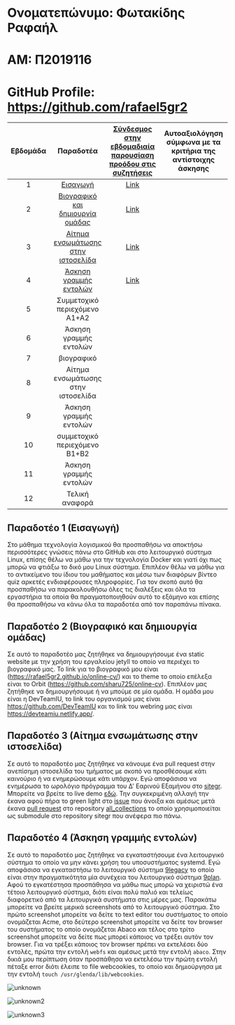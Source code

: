 # Ονοματεπώνυμο: Φωτακίδης Ραφαήλ
# ΑΜ: Π2019116
# GitHub Profile: https://github.com/rafael5gr2

| Εβδομάδα | Παραδοτέα | [Σύνδεσμος στην εβδομαδιαία παρουσίαση προόδου στις συζητήσεις](https://github.com/courses-ionio/help/discussions/categories/show-and-tell) | Αυτοαξιολόγηση σύμφωνα με τα κριτήρια της αντίστοιχης άσκησης |
| :-: | :-: | :-: | :-: |
| 1 | [Εισαγωγή](#παραδοτέο-1-εισαγωγή) | [Link](https://github.com/courses-ionio/help/discussions/116) | |
| 2 | [Βιογραφικό και δημιουργία ομάδας](#παραδοτέο-2-βιογραφικό-και-δημιουργία-ομάδας) | [Link](https://github.com/courses-ionio/help/discussions/282) | |
| 3 | [Αίτημα ενσωμάτωσης στην ιστοσελίδα](#παραδοτέο-3-αίτημα-ενσωμάτωσης-στην-ιστοσελίδα) | [Link](https://github.com/courses-ionio/help/discussions/345) | |
| 4 | [Άσκηση γραμμής εντολών](#παραδοτέο-4-άσκηση-γραμμής-εντολών) | [Link](https://github.com/courses-ionio/help/discussions/371) | |
| 5 | Συμμετοχικό περιεχόμενο A1+A2 | | |
| 6 | Άσκηση γραμμής εντολών | | |
| 7 | βιογραφικό | | |
| 8 | Αίτημα ενσωμάτωσης στην ιστοσελίδα | | |
| 9 | Άσκηση γραμμής εντολών | | |
| 10 | συμμετοχικό περιεχόμενο B1+B2 | | |
| 11 | Άσκηση γραμμής εντολών | | |
| 12 | Τελική αναφορά | | |

## Παραδοτέο 1 (Εισαγωγή)

Στο μάθημα τεχνολογία λογισμικού θα προσπαθήσω να αποκτήσω περισσότερες γνώσεις πάνω στο GitHub και στο λειτουργικό σύστημα Linux, επίσης θέλω να μάθω για την τεχνολογία Docker και γιατί όχι πως μπορώ να φτιάξω το δικό μου Linux σύστημα. Επιπλέον θέλω να μάθω για το αντικείμενο του ίδιου του μαθήματος και μέσω των διαφόρων βίντεο quiz αρκετές ενδιαφέρουσες πληροφορίες. Για τον σκοπό αυτό θα προσπαθήσω να παρακολουθήσω όλες τις διαλέξεις και όλα τα εργαστήρια τα οποία θα πραγματοποιηθούν αυτό το εξάμηνο και επίσης θα προσπαθήσω να κάνω όλα τα παραδοτέα από τον παραπάνω πίνακα.

## Παραδοτέο 2 (Βιογραφικό και δημιουργία ομάδας)

Σε αυτό το παραδοτέο μας ζητήθηκε να δημιουργήσουμε ένα static website με την χρήση του εργαλείου jetyll το οποίο να περιέχει το βιογραφικό μας. Το link για το βιογραφικό μου είναι (https://rafael5gr2.github.io/online-cv/) και το theme το οποίο επέλεξα είναι το Orbit (https://github.com/sharu725/online-cv). Επιπλέον μας ζητήθηκε να δημιουργήσουμε ή να μπούμε σε μία ομάδα. Η ομάδα μου είναι η DevTeamIU, το link του οργανισμού μας είναι https://github.com/DevTeamIU και το link του webring μας είναι https://devteamiu.netlify.app/.

## Παραδοτέο 3 (Αίτημα ενσωμάτωσης στην ιστοσελίδα)

Σε αυτό το παραδοτέο μας ζητήθηκε να κάνουμε ένα pull request στην ανεπίσημη ιστοσελίδα του τμήματος με σκοπό να προσθέσουμε κάτι καινούριο ή να ενημερώσουμε κάτι υπάρχον. Εγώ αποφάσισα να ενημέρωσα το ωρολόγιο πρόγραμμα του Δ' Εαρινού Εξαμήνου στο [sitegr](https://github.com/ioniodi/sitegr). Μπορείτε να βρείτε το live demo [εδώ](https://rafael5gr2-sitegr.netlify.app/timetables/sem_d/). Την συγκεκριμένη αλλαγή την έκανα αφού πήρα το green light στο [issue](https://github.com/ioniodi/sitegr/issues/292) που άνοιξα και αμέσως μετά έκανα [pull request](https://github.com/ioniodi/all_collections/pull/19) στο repository [all_collections](https://github.com/ioniodi/all_collections) το οποίο χρησιμοποιείται ως submodule στο repository sitegr που ανέφερα πιο πάνω.

## Παραδοτέο 4 (Άσκηση γραμμής εντολών)

Σε αυτό το παραδοτέο μας ζητήθηκε να εγκαταστήσουμε ένα λειτουργικό σύστημα το οποίο να μην κάνει χρήση του υποσυστήματος systemd. Εγώ αποφάσισα να εγκαταστήσω το λειτουργικό σύστημα [9legacy](http://9legacy.org/) το οποίο είναι στην πραγματικότητα μία συνέχεια του λειτουργικό σύστημα [9plan](https://9p.io/plan9/). Αφού το εγκατέστησα προσπάθησα να μάθω πως μπορώ να χειριστώ ένα τέτοιο λειτουργικό σύστημα, διότι είναι πολύ παλιό και τελείως διαφορετικό από τα λειτουργικά συστήματα στις μέρες μας. Παρακάτω μπορείτε να βρείτε μερικά screenshots από το λειτουργικό σύστημα. Στο πρώτο screenshot μπορείτε να δείτε το text editor του συστήματος το οποίο ονομάζεται Acme, στο δεύτερο screenshot μπορείτε να δείτε τον browser του συστήματος το οποίο ονομάζεται Abaco και τέλος στο τρίτο screenshot μπορείτε να δείτε πως μπορεί κάποιος να τρέξει αυτόν τον browser. Για να τρέξει κάποιος τον browser πρέπει να εκτελέσει δύο εντολές, πρώτα την εντολή ``webfs`` και αμέσως μετά την εντολή ``abaco``. Στην δικιά μου περίπτωση όταν προσπάθησα να εκτελέσω την πρώτη εντολή πέταξε error διότι έλειπε το file webcookies, το οποίο και δημιούργησα με την εντολή ``touch /usr/glenda/lib/webcookies``.

![unknown](https://user-images.githubusercontent.com/58133603/158073313-b5da483c-ce79-4c99-a22a-65b208f95ac8.png)

![unknown2](https://user-images.githubusercontent.com/58133603/158073322-7977b4d8-c570-4d98-ac21-475b7ed241ab.png)

![unknown3](https://user-images.githubusercontent.com/58133603/158073329-faa0f695-2116-4cb3-b57c-19ff41907e93.png)

